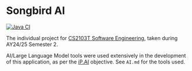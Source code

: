 # Songbird AI

[![Java CI](https://github.com/itsvari/ip/actions/workflows/gradle.yml/badge.svg)](https://github.com/itsvari/ip/actions/workflows/gradle.yml)

The individual project for [CS2103T Software Engineering](https://nusmods.com/courses/CS2103T/software-engineering),
taken during AY24/25 Semester 2.

AI/Large Language Model tools were used extensively in the development of this application, as per the [iP.AI](https://nus-cs2103-ay2425s2.github.io/website/schedule/week2/project.html#ip-feels-like-same-same) objective. See `AI.md` for the tools used.